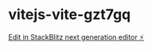 # vitejs-vite-gzt7gq

[Edit in StackBlitz next generation editor ⚡️](https://stackblitz.com/~/github.com/AzizMoty/vitejs-vite-gzt7gq)